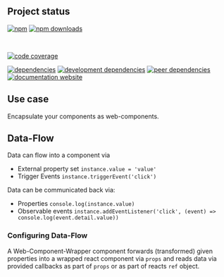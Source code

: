 <!-- !/usr/bin/env markdown
-*- coding: utf-8 -*-
region header
Copyright Torben Sickert (info["~at~"]torben.website) 16.12.2012

License
-------

This library written by Torben Sickert stand under a creative commons naming
3.0 unported license. see http://creativecommons.org/licenses/by/3.0/deed.de
endregion -->

Project status
--------------

[![npm](https://img.shields.io/npm/v/clientnode?color=%23d55e5d&label=npm%20package%20version&logoColor=%23d55e5d)](https://www.npmjs.com/package/clientnode)
[![npm downloads](https://img.shields.io/npm/dy/clientnode.svg)](https://www.npmjs.com/package/clientnode)

[![<LABEL>](https://github.com/thaibault/clientnode/actions/workflows/build.yaml/badge.svg)](https://github.com/thaibault/clientnode/actions/workflows/build.yaml)
[![<LABEL>](https://github.com/thaibault/clientnode/actions/workflows/test.yaml/badge.svg)](https://github.com/thaibault/clientnode/actions/workflows/test.yaml)
[![<LABEL>](https://github.com/thaibault/clientnode/actions/workflows/test:coverage:report.yaml/badge.svg)](https://github.com/thaibault/clientnode/actions/workflows/test:coverage:report.yaml)
[![<LABEL>](https://github.com/thaibault/clientnode/actions/workflows/check:types.yaml/badge.svg)](https://github.com/thaibault/clientnode/actions/workflows/check:types.yaml)
[![<LABEL>](https://github.com/thaibault/clientnode/actions/workflows/lint.yaml/badge.svg)](https://github.com/thaibault/clientnode/actions/workflows/lint.yaml)

[![code coverage](https://coveralls.io/repos/github/thaibault/clientnode/badge.svg)](https://coveralls.io/github/thaibault/clientnode)

[![dependencies](https://img.shields.io/david/thaibault/clientnode.svg)](https://david-dm.org/thaibault/clientnode)
[![development dependencies](https://img.shields.io/david/dev/thaibault/clientnode.svg)](https://david-dm.org/thaibault/clientnode?type=dev)
[![peer dependencies](https://img.shields.io/david/peer/thaibault/clientnode.svg)](https://david-dm.org/thaibault/clientnode?type=peer)
[![documentation website](https://img.shields.io/website-up-down-green-red/https/torben.website/clientnode.svg?label=documentation-website)](https://torben.website/clientnode)

Use case
--------

Encapsulate your components as web-components.

## Data-Flow

Data can flow into a component via

- External property set `instance.value = 'value'`
- Trigger Events `instance.triggerEvent('click')`

Data can be communicated back via:

- Properties `console.log(instance.value)`
- Observable events `instance.addEventListener('click', (event) => console.log(event.detail.value))`

### Configuring Data-Flow

A Web-Component-Wrapper component forwards (transformed) given properties into
a wrapped react component via `props` and reads data via provided callbacks
as part of `props` or as part of reacts `ref` object.

<!-- region modline
vim: set tabstop=4 shiftwidth=4 expandtab:
vim: foldmethod=marker foldmarker=region,endregion:
endregion -->
